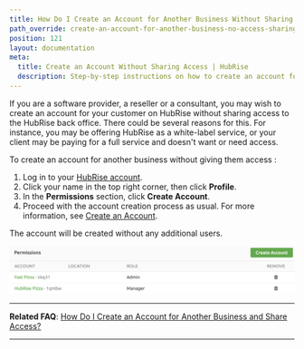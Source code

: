 ```yaml
---
title: How Do I Create an Account for Another Business Without Sharing Access?
path_override: create-an-account-for-another-business-no-access-sharing
position: 121
layout: documentation
meta:
  title: Create an Account Without Sharing Access | HubRise
  description: Step-by-step instructions on how to create an account for another business on HubRise without sharing access. Assist your clients when connecting apps via HubRise.
---
```


If you are a software provider, a reseller or a consultant, you may wish to create an account for your customer on HubRise without sharing access to the HubRise back office. There could be several reasons for this. For instance, you may be offering HubRise as a white-label service, or your client may be paying for a full service and doesn't want or need access.

To create an account for another business without giving them access :

1. Log in to your [HubRise account](https://manager.hubrise.com).
1. Click your name in the top right corner, then click **Profile**.
1. In the **Permissions** section, click **Create Account**.
1. Proceed with the account creation process as usual. For more information, see [Create an Account](/docs/account#create-account).

The account will be created without any additional users.

![HubRise Permissions](./images/056-2x-my-permissions.png)

---

**Related FAQ**: [How Do I Create an Account for Another Business and Share Access?](/docs/faqs/create-an-account-for-another-business-share-access)

---
